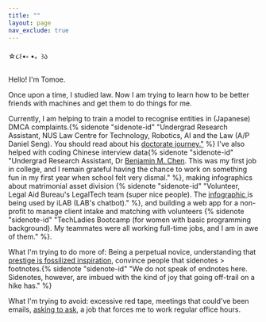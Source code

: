 ```yaml
---
title: ""
layout: page
nav_exclude: true
---
```

☆૮꒰•༝  •。꒱ა

Hello! I'm Tomoe. 

<!-- I'm curious about law, code and design. I like explaining things simply, building things, sidenotes (> footnotes > endnotes) and taking part in pub quizzes.  -->

Once upon a time, I studied law. Now I am trying to learn how to be better friends with machines and get them to do things for me.

Currently, I am helping to train a model to recognise entities in (Japanese) DMCA complaints.{% sidenote "sidenote-id" "Undergrad Research Assistant, NUS Law Centre for Technology, Robotics, AI and the Law (A/P Daniel Seng). You should read about his <a href='https://www.lumendatabase.org/blog_entries/lumen-researcher-interview-series-professor-daniel-seng'>doctorate journey."</a> %} I've also helped with coding Chinese interview data{% sidenote "sidenote-id" "Undergrad Research Assistant, Dr <a href='https://scholar.google.com/citations?user=2TnOeP0AAAAJ&hl=en'>Benjamin M. Chen</a>. This was my first job in college, and I remain grateful having the chance to work on something fun in my first year when school felt very dismal." %}, making infographics about matrimonial asset division {% sidenote "sidenote-id" "Volunteer, Legal Aid Bureau's LegalTech team (super nice people). The <a href='https://va.ecitizen.gov.sg/CSS/uploads/Infographic%2001.pdf'> infographic </a> is being used by iLAB (LAB's chatbot)." %}, and building a web app for a non-profit to manage client intake and matching with volunteers {% sidenote "sidenote-id" "TechLadies Bootcamp (for women with basic programming background). My teammates were all working full-time jobs, and I am in awe of them." %}. 

What I'm trying to do more of: Being a perpetual novice, understanding that [prestige is fossilized inspiration](http://www.paulgraham.com/love.html), convince people that sidenotes > footnotes.{% sidenote "sidenote-id" "We do not speak of endnotes here. Sidenotes, however, are imbued with the kind of joy that going off-trail on a hike has." %}


What I'm trying to avoid: excessive red tape, meetings that could've been emails, [asking to ask](https://dontasktoask.com/), a job that forces me to work regular office hours.

